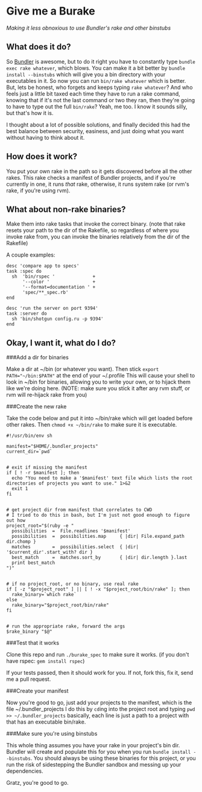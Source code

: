 Give me a Burake
================

_Making it less obnoxious to use Bundler's rake and other binstubs_



What does it do?
----------------

So [Bundler](http://gembundler.com/) is awesome, but to do it right you have to constantly type `bundle exec rake whatever`, which blows. You can make it a bit better by `bundle install --binstubs` which will give you a bin directory with your executables in it. So now you can run `bin/rake whatever` which is better. But, lets be honest, who forgets and keeps typing `rake whatever`? And who feels just a little bit taxed each time they have to run a rake command, knowing that if it's not the last command or two they ran, then they're going to have to type out the full `bin/rake`? Yeah, me too. I know it sounds silly, but that's how it is.

I thought about a lot of possible solutions, and finally decided this had the best balance between security, easiness, and just doing what you want without having to think about it.


How does it work?
-----------------

You put your own rake in the path so it gets discovered before all the other rakes. This rake checks a manifest of Bundler projects, and if you're currently in one, it runs _that_ rake, otherwise, it runs system rake (or rvm's rake, if you're using rvm).


What about non-rake binaries?
-----------------------------

Make them into rake tasks that invoke the correct binary. (note that rake resets your path to the dir of the Rakefile, so regardless of where you invoke rake from, you can invoke the binaries relatively from the dir of the Rakefile)

A couple examples:

    desc 'compare app to specs'
    task :spec do
      sh  'bin/rspec '              +
          '--color '                +
          '--format=documentation ' +
          'spec/**_spec.rb'
    end

    desc 'run the server on port 9394'
    task :server do
      sh 'bin/shotgun config.ru -p 9394'
    end



Okay, I want it, what do I do?
------------------------------

###Add a dir for binaries

Make a dir at ~/bin (or whatever you want). Then stick `export PATH="~/bin:$PATH"` at the end of your ~/.profile This will cause your shell to look in ~/bin for binaries, allowing you to write your own, or to hijack them like we're doing here. (NOTE: make sure you stick it after any rvm stuff, or rvm will re-hijack rake from you)


###Create the new rake

Take the code below and put it into ~/bin/rake which will get loaded before other rakes. Then `chmod +x ~/bin/rake` to make sure it is executable. 


    #!/usr/bin/env sh

    manifest="$HOME/.bundler_projects"
    current_dir=`pwd`


    # exit if missing the manifest
    if [ ! -r $manifest ]; then
      echo "You need to make a '$manifest' text file which lists the root directories of projects you want to use." 1>&2
      exit 1
    fi


    # get project dir from manifest that correlates to CWD
    # I tried to do this in bash, but I'm just not good enough to figure out how
    project_root="$(ruby -e "
      possibilities  =  File.readlines '$manifest'
      possibilities  =  possibilities.map     { |dir| File.expand_path dir.chomp }
      matches        =  possibilities.select  { |dir| '$current_dir'.start_with? dir }
      best_match     =  matches.sort_by       { |dir| dir.length }.last
      print best_match
    ")"
    

    # if no project_root, or no binary, use real rake
    if [ -z "$project_root" ] || [ ! -x "$project_root/bin/rake" ]; then
      rake_binary=`which rake`
    else
      rake_binary="$project_root/bin/rake"
    fi
  

    # run the appropriate rake, forward the args
    $rake_binary "$@"



###Test that it works

Clone this repo and run `./burake_spec` to make sure it works. (if you don't have rspec: `gem install rspec`)

If your tests passed, then it should work for you. If not, fork this, fix it, send me a pull request.


###Create your manifest

Now you're good to go, just add your projects to the manifest, which is the file ~/.bundler_projects I do this by `cd`ing into the project root and typing `pwd >> ~/.bundler_projects` basically, each line is just a path to a project with that has an executable bin/rake.


###Make sure you're using binstubs

This whole thing assumes you have your rake in your project's bin dir. Bundler will create and populate this for you when you run `bundle install --binstubs`. You should always be using these binaries for this project, or you run the risk of sidestepping the Bundler sandbox and messing up your dependencies.


Gratz, you're good to go.
